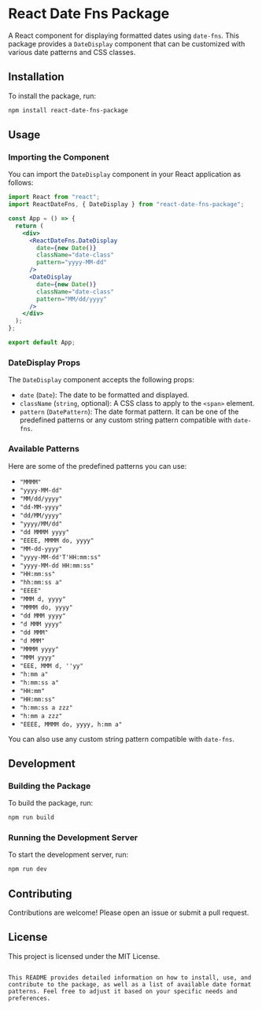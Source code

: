 # React Date Fns Package

A React component for displaying formatted dates using `date-fns`. This package provides a `DateDisplay` component that can be customized with various date patterns and CSS classes.

## Installation

To install the package, run:

```bash
npm install react-date-fns-package
```

## Usage

### Importing the Component

You can import the `DateDisplay` component in your React application as follows:

```jsx
import React from "react";
import ReactDateFns, { DateDisplay } from "react-date-fns-package";

const App = () => {
  return (
    <div>
      <ReactDateFns.DateDisplay
        date={new Date()}
        className="date-class"
        pattern="yyyy-MM-dd"
      />
      <DateDisplay
        date={new Date()}
        className="date-class"
        pattern="MM/dd/yyyy"
      />
    </div>
  );
};

export default App;
```

### DateDisplay Props

The `DateDisplay` component accepts the following props:

- `date` (`Date`): The date to be formatted and displayed.
- `className` (`string`, optional): A CSS class to apply to the `<span>` element.
- `pattern` (`DatePattern`): The date format pattern. It can be one of the predefined patterns or any custom string pattern compatible with `date-fns`.

### Available Patterns

Here are some of the predefined patterns you can use:

- `"MMMM"`
- `"yyyy-MM-dd"`
- `"MM/dd/yyyy"`
- `"dd-MM-yyyy"`
- `"dd/MM/yyyy"`
- `"yyyy/MM/dd"`
- `"dd MMMM yyyy"`
- `"EEEE, MMMM do, yyyy"`
- `"MM-dd-yyyy"`
- `"yyyy-MM-dd'T'HH:mm:ss"`
- `"yyyy-MM-dd HH:mm:ss"`
- `"HH:mm:ss"`
- `"hh:mm:ss a"`
- `"EEEE"`
- `"MMM d, yyyy"`
- `"MMMM do, yyyy"`
- `"dd MMM yyyy"`
- `"d MMM yyyy"`
- `"dd MMM"`
- `"d MMM"`
- `"MMMM yyyy"`
- `"MMM yyyy"`
- `"EEE, MMM d, ''yy"`
- `"h:mm a"`
- `"h:mm:ss a"`
- `"HH:mm"`
- `"HH:mm:ss"`
- `"h:mm:ss a zzz"`
- `"h:mm a zzz"`
- `"EEEE, MMMM do, yyyy, h:mm a"`

You can also use any custom string pattern compatible with `date-fns`.

## Development

### Building the Package

To build the package, run:

```bash
npm run build
```

### Running the Development Server

To start the development server, run:

```bash
npm run dev
```

## Contributing

Contributions are welcome! Please open an issue or submit a pull request.

## License

This project is licensed under the MIT License.

```

This README provides detailed information on how to install, use, and contribute to the package, as well as a list of available date format patterns. Feel free to adjust it based on your specific needs and preferences.
```
